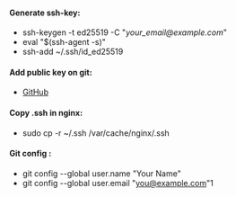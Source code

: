 #### Generate ssh-key:

*   ssh-keygen -t ed25519 -C "_your\_email@example.com_"
*   eval "$(ssh-agent -s)"
*   ssh-add ~/.ssh/id\_ed25519

#### Add public key on git:

*   [GitHub](https://docs.github.com/en/free-pro-team@latest/github/authenticating-to-github/adding-a-new-ssh-key-to-your-github-account)

#### Copy .ssh in nginx: 

*   sudo cp -r ~/.ssh /var/cache/nginx/.ssh

#### Git config :

*   git config --global user.name "Your Name"
*   git config --global user.email "you@example.com"1
